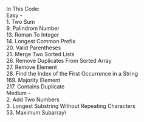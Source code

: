 In This Code:\
Easy - \
1\. Two Sum\
9\. Palindrom Number\
13\. Roman To Integer\
14\. Longest Common Prefix\
20\. Valid Parentheses\
21\. Merge Two Sorted Lists\
26\. Remove Duplicates From Sorted Array\
27\. Remove Element\
28\. Find the Index of the First Occurrence in a String\
169\. Majority Element\
217\. Contains Duplicate\
Medium -\
2\. Add Two Numbers\
3\. Longest Substring Without Repeating Characters\
53\. Maximum Subarray\